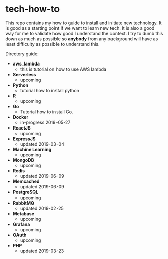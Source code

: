 # tech-how-to
This repo contains my how to guide to install and initiate new technology. It is good as a starting point if we want to learn new tech. It is also a good way for me to validate how good I understand the context. I try to dumb this down as much as possible so **anybody** from any background will have as least difficulty as possible to understand this. 

Directory guide:
- **aws_lambda**
  - this is tutorial on how to use AWS lambda
- **Serverless**
  - upcoming
- **Python**
  - tutorial how to install python
- **R**
  - upcoming
- **Go**
  - Tutorial how to install Go.
- **Docker**
  - in-progress 2019-05-27
- **ReactJS**
  - upcoming
- **ExpressJS**
  - updated 2019-03-04
- **Machine Learning**
  - upcoming
- **MongoDB**
  - upcoming
- **Redis**
  - updated 2019-06-09
- **Memcached**
  - updated 2019-06-09
- **PostgreSQL**
  - upcoming
- **RabbitMQ**
  - updated 2019-02-25
- **Metabase**
  - upcoming
- **Grafana**
  - upcoming
- **OAuth**
  - upcoming
- **PHP**
  - updated 2019-03-23
